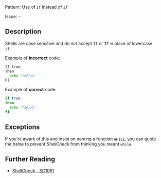 Pattern: Use of `If` instead of `if`

Issue: -

## Description

Shells are case sensitive and do not accept `If` or `IF` in place of lowercase `if`.

Example of **incorrect** code:

```sh
If true
Then
  echo "hello"
Fi
```

Example of **correct** code:

```sh
if true
then
  echo "hello"
fi
```

## Exceptions

If you're aware of this and insist on naming a function `WHILE`, you can quote the name to prevent _ShellCheck_ from thinking you meant `while`.

## Further Reading

* [ShellCheck - SC1081](https://github.com/koalaman/shellcheck/wiki/SC1081)
